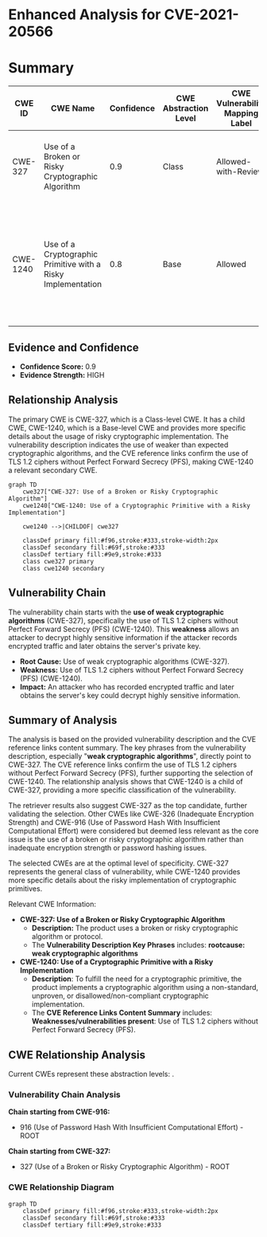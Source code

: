 # Enhanced Analysis for CVE-2021-20566

# Summary
| CWE ID | CWE Name | Confidence | CWE Abstraction Level | CWE Vulnerability Mapping Label | CWE-Vulnerability Mapping Notes |
|---|---|---|---|---|---|
| CWE-327 | Use of a Broken or Risky Cryptographic Algorithm | 0.9 | Class | Allowed-with-Review | Primary CWE. The product uses weaker than expected cryptographic algorithms. |
| CWE-1240 | Use of a Cryptographic Primitive with a Risky Implementation | 0.8 | Base | Allowed | Secondary CWE. The Resilient platform supports TLS 1.2 ciphers that are not enabled for Perfect Forward Secrecy (PFS). |

## Evidence and Confidence

*   **Confidence Score:** 0.9
*   **Evidence Strength:** HIGH

## Relationship Analysis
The primary CWE is CWE-327, which is a Class-level CWE. It has a child CWE, CWE-1240, which is a Base-level CWE and provides more specific details about the usage of risky cryptographic implementation. The vulnerability description indicates the use of weaker than expected cryptographic algorithms, and the CVE reference links confirm the use of TLS 1.2 ciphers without Perfect Forward Secrecy (PFS), making CWE-1240 a relevant secondary CWE.

```mermaid
graph TD
    cwe327["CWE-327: Use of a Broken or Risky Cryptographic Algorithm"]
    cwe1240["CWE-1240: Use of a Cryptographic Primitive with a Risky Implementation"]
    
    cwe1240 -->|CHILDOF| cwe327
    
    classDef primary fill:#f96,stroke:#333,stroke-width:2px
    classDef secondary fill:#69f,stroke:#333
    classDef tertiary fill:#9e9,stroke:#333
    class cwe327 primary
    class cwe1240 secondary
```

## Vulnerability Chain
The vulnerability chain starts with the **use of weak cryptographic algorithms** (CWE-327), specifically the use of TLS 1.2 ciphers without Perfect Forward Secrecy (PFS) (CWE-1240). This **weakness** allows an attacker to decrypt highly sensitive information if the attacker records encrypted traffic and later obtains the server's private key.
  - **Root Cause:** Use of weak cryptographic algorithms (CWE-327).
  - **Weakness:** Use of TLS 1.2 ciphers without Perfect Forward Secrecy (PFS) (CWE-1240).
  - **Impact:** An attacker who has recorded encrypted traffic and later obtains the server's key could decrypt highly sensitive information.

## Summary of Analysis
The analysis is based on the provided vulnerability description and the CVE reference links content summary. The key phrases from the vulnerability description, especially "**weak cryptographic algorithms**", directly point to CWE-327. The CVE reference links confirm the use of TLS 1.2 ciphers without Perfect Forward Secrecy (PFS), further supporting the selection of CWE-1240. The relationship analysis shows that CWE-1240 is a child of CWE-327, providing a more specific classification of the vulnerability.

The retriever results also suggest CWE-327 as the top candidate, further validating the selection. Other CWEs like CWE-326 (Inadequate Encryption Strength) and CWE-916 (Use of Password Hash With Insufficient Computational Effort) were considered but deemed less relevant as the core issue is the use of a broken or risky cryptographic algorithm rather than inadequate encryption strength or password hashing issues.

The selected CWEs are at the optimal level of specificity. CWE-327 represents the general class of vulnerability, while CWE-1240 provides more specific details about the risky implementation of cryptographic primitives.

Relevant CWE Information:
*   **CWE-327: Use of a Broken or Risky Cryptographic Algorithm**
    *   **Description:** The product uses a broken or risky cryptographic algorithm or protocol.
    *   The **Vulnerability Description Key Phrases** includes: **rootcause:** **weak cryptographic algorithms**
*   **CWE-1240: Use of a Cryptographic Primitive with a Risky Implementation**
    *   **Description**: To fulfill the need for a cryptographic primitive, the product implements a cryptographic algorithm using a non-standard, unproven, or disallowed/non-compliant cryptographic implementation.
    *   The **CVE Reference Links Content Summary** includes: **Weaknesses/vulnerabilities present**: Use of TLS 1.2 ciphers without Perfect Forward Secrecy (PFS).


## CWE Relationship Analysis

Current CWEs represent these abstraction levels: .


### Vulnerability Chain Analysis

**Chain starting from CWE-916:**
- 916 (Use of Password Hash With Insufficient Computational Effort) - ROOT


**Chain starting from CWE-327:**
- 327 (Use of a Broken or Risky Cryptographic Algorithm) - ROOT



### CWE Relationship Diagram

```mermaid
graph TD
    classDef primary fill:#f96,stroke:#333,stroke-width:2px
    classDef secondary fill:#69f,stroke:#333
    classDef tertiary fill:#9e9,stroke:#333
```